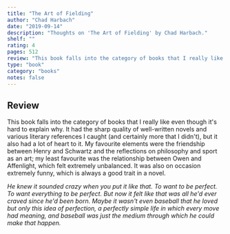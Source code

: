 ```yaml
---
title: "The Art of Fielding"
author: "Chad Harbach"
date: "2019-09-14"
description: "Thoughts on 'The Art of Fielding' by Chad Harbach."
shelf: ""
rating: 4
pages: 512
review: "This book falls into the category of books that I really like even though it's hard to explain why. It had the sharp quality of well-written novels and various literary references I caught (and certainly more that I didn't), but it also had a lot of heart to it. My favourite elements were the friendship between Henry and Schwartz and the reflections on philosophy and sport as an art; my least favourite was the relationship between Owen and Affenlight, which felt extremely unbalanced. It was also on occasion extremely funny, which is always a good trait in a novel.<br/><br/><i>He knew it sounded crazy when you put it like that. To want to be perfect. To want everything to be perfect. But now it felt like that was all he'd ever craved since he'd been born. Maybe it wasn't even baseball that he loved but only this idea of perfection, a perfectly simple life in which every move had meaning, and baseball was just the medium through which he could make that happen.</i>"
type: "book"
category: "books"
notes: false
---
```


## Review

This book falls into the category of books that I really like even though it's hard to explain why. It had the sharp quality of well-written novels and various literary references I caught (and certainly more that I didn't), but it also had a lot of heart to it. My favourite elements were the friendship between Henry and Schwartz and the reflections on philosophy and sport as an art; my least favourite was the relationship between Owen and Affenlight, which felt extremely unbalanced. It was also on occasion extremely funny, which is always a good trait in a novel.

_He knew it sounded crazy when you put it like that. To want to be perfect. To want everything to be perfect. But now it felt like that was all he'd ever craved since he'd been born. Maybe it wasn't even baseball that he loved but only this idea of perfection, a perfectly simple life in which every move had meaning, and baseball was just the medium through which he could make that happen._
